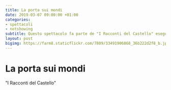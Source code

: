 ```yaml
---
title: La porta sui mondi
date: 2019-03-07 09:00:00 +01:00
categories:
- spettacoli
- notshowing
subtitle: Questo spettacolo fa parte de "I Racconti del Castello" eseguito durante il Carnevale di Sant'Eraclio del 2019
layout: post
bigimg: https://farm8.staticflickr.com/7809/33491906068_36b222d2f8_b.jpg
---
```


# La porta sui mondi
"I Racconti del Castello"
